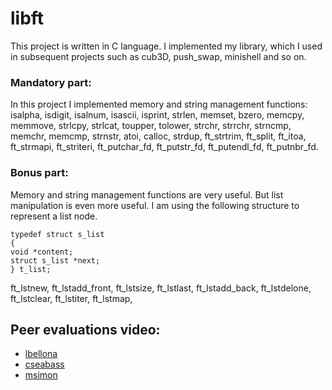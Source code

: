 # libft

This project is written in C language. I implemented my library, which I used in subsequent projects such as cub3D, push_swap, minishell and so on.

### Mandatory part:

In this project I implemented memory and string management functions: isalpha, isdigit, isalnum, isascii, isprint, strlen, memset, bzero, memcpy, memmove, strlcpy, strlcat, toupper, tolower, strchr, strrchr, strncmp, memchr, memcmp, strnstr, atoi, calloc, strdup, 
ft_strtrim, ft_split, ft_itoa, ft_strmapi, ft_striteri, ft_putchar_fd, ft_putstr_fd, ft_putendl_fd, ft_putnbr_fd.

### Bonus part:

Memory and string management functions are very useful. But list manipulation is even more useful.
I am using the following structure to represent a list node.

```
typedef struct s_list
{
void *content;
struct s_list *next;
} t_list;
```

ft_lstnew, ft_lstadd_front, ft_lstsize, ft_lstlast, ft_lstadd_back, ft_lstdelone, ft_lstclear, ft_lstiter, ft_lstmap, 



## Peer evaluations video:
 - [lbellona](https://disk.yandex.ru/d/ErLayepS1f2e7A)
 - [cseabass](https://cloud.mail.ru/public/8QCi/u1nH5jje6)
 - [msimon](https://disk.yandex.ru/i/1q7VQIJhotAqOg)
